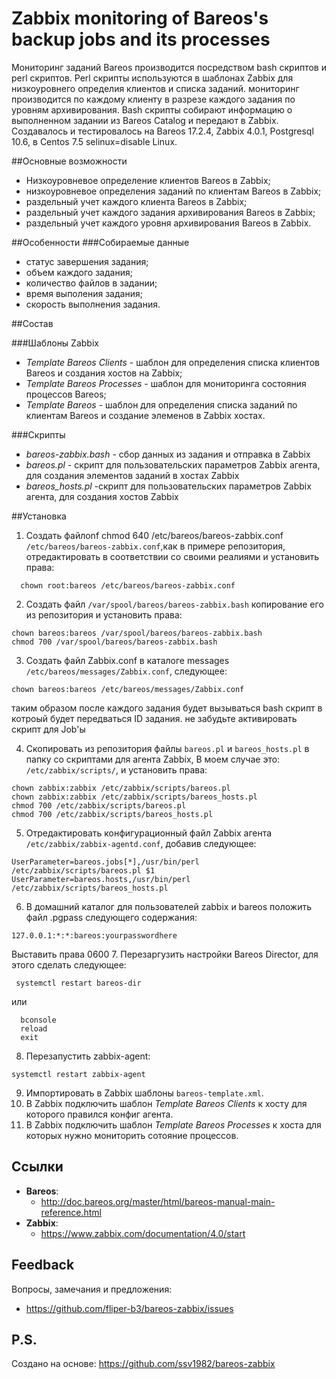 # Zabbix monitoring of Bareos's backup jobs and its processes
Мониторинг заданий Bareos производится посредством bash скриптов и perl скриптов. Perl скрипты используются в шаблонах Zabbix для низкоуровнего определия клиентов и списка заданий. мониторинг производится по каждому клиенту в разрезе каждого задания по уровням архивирования. Bash скрипты собирают информацию о выполненном задании из Bareos Catalog и передают в Zabbix. Создавалось и тестировалось на Bareos 17.2.4, Zabbix 4.0.1, Postgresql 10.6, в Centos 7.5 selinux=disable Linux.

##Основные возможности
- Низкоуровневое определение клиентов Bareos в Zabbix;
- низкоуровневое определения заданий по клиентам Bareos в Zabbix;
- раздельный учет каждого клиента Bareos в Zabbix;
- раздельный учет каждого задания архивирования Bareos в Zabbix;
- раздельный учет каждого уровня архивирования Bareos в Zabbix.

##Особенности
###Собираемые данные
- статус завершения задания;
- объем каждого задания;
- количество файлов в задании;
- время выполения задания;
- скорость выполнения задания.

##Состав

###Шаблоны Zabbix
- *Template Bareos Сlients* - шаблон для определения списка клиентов Bareos и создания хостов на Zabbix;
- *Template Bareos Processes* - шаблон для мониторинга состояния процессов Bareos;
- *Template Bareos* - шаблон для определения списка заданий по клиентам Bareos и создание элеменов в Zabbix хостах.

###Скрипты
- *bareos-zabbix.bash* - сбор данных из задания и отправка в Zabbix
- *bareos.pl* - скрипт для пользовательских параметров Zabbix агента, для создания элементов заданий в хостах Zabbix
- *bareos_hosts.pl* -скрипт для пользовательских параметров Zabbix агента, для создания хостов Zabbix


##Установка

1. Создать файлonf
    chmod 640 /etc/bareos/bareos-zabbix.conf `/etc/bareos/bareos-zabbix.conf`,как в примере репозитория, отредактировать в соответствии со своими реалиями и установить права:
  ```
    chown root:bareos /etc/bareos/bareos-zabbix.conf
  ```

2. Создать файл `/var/spool/bareos/bareos-zabbix.bash` копирование его из репозитория и установить права:
  ```
  chown bareos:bareos /var/spool/bareos/bareos-zabbix.bash
  chmod 700 /var/spool/bareos/bareos-zabbix.bash
  ```
3. Создать файл Zabbix.conf в каталоге messages  `/etc/bareos/messages/Zabbix.conf`, следующее:

```
chown bareos:bareos /etc/bareos/messages/Zabbix.conf
```
таким образом после каждого задания будет вызываться bash скрипт в котроый будет передваться ID задания.
не забудьте активировать скрипт для Job'ы

4. Скопировать из репозитория файлы `bareos.pl` и `bareos_hosts.pl` в папку со скриптами для агента Zabbix, В моем случае это: `/etc/zabbix/scripts/`, и установить права:

  ```
  chown zabbix:zabbix /etc/zabbix/scripts/bareos.pl
  chown zabbix:zabbix /etc/zabbix/scripts/bareos_hosts.pl
  chmod 700 /etc/zabbix/scripts/bareos.pl
  chmod 700 /etc/zabbix/scripts/bareos_hosts.pl  
  ```
  
5. Отредактировать конфигурационный файл Zabbix агента `/etc/zabbix/zabbix-agentd.conf`, добавив следующее:
  
  ```
  UserParameter=bareos.jobs[*],/usr/bin/perl /etc/zabbix/scripts/bareos.pl $1                                       
  UserParameter=bareos.hosts,/usr/bin/perl /etc/zabbix/scripts/bareos_hosts.pl
  ```
  
6. В домашний каталог для пользователей zabbix и bareos положить файл .pgpass  следующего содержания:
```
127.0.0.1:*:*:bareos:yourpasswordhere
```
Выставить права 0600
7. Перезаргузить настройки Bareos Director, для этого сделать следующее:

  ```
   systemctl restart bareos-dir 
  ```
  или 
  ```
    bconsole
    reload
    exit
  ```
8. Перезапустить zabbix-agent:

  ```
  systemctl restart zabbix-agent
  ```
9. Импортировать в Zabbix шаблоны `bareos-template.xml`.
10. В Zabbix подключить шаблон *Template Bareos Сlients* к хосту для которого правился конфиг агента.
11. В Zabbix подключить шаблон *Template Bareos Processes* к хоста для которых нужно мониторить сотояние процессов.

## Ссылки

- **Bareos**:
  - http://doc.bareos.org/master/html/bareos-manual-main-reference.html
- **Zabbix**:
  - https://www.zabbix.com/documentation/4.0/start


## Feedback

Вопросы, замечания и предложения:

- https://github.com/fliper-b3/bareos-zabbix/issues

## P.S.
Создано на основе:
    https://github.com/ssv1982/bareos-zabbix
